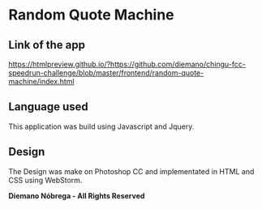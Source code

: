 # Random Quote Machine

## Link of the app

https://htmlpreview.github.io/?https://github.com/diemano/chingu-fcc-speedrun-challenge/blob/master/frontend/random-quote-machine/index.html

## Language used

This application was build using Javascript and Jquery.

## Design

The Design was make on Photoshop CC and implementated in HTML and CSS using WebStorm.

**Diemano Nóbrega - All Rights Reserved**
